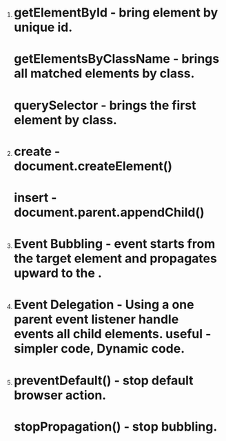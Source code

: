 1. # getElementById - bring element by unique id.
   # getElementsByClassName - brings all matched elements by class.
   # querySelector - brings the first element by class. 

2. # create - document.createElement()
   # insert - document.parent.appendChild()

3. # Event Bubbling - event starts from the target element and propagates upward to the <html>.

4. # Event Delegation - Using a one parent event listener handle events all child elements. useful - simpler code, Dynamic code.

5. # preventDefault() - stop default browser action. 
   # stopPropagation() - stop bubbling.